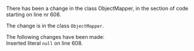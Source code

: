 There has been a change in the class ObjectMapper, in the section of code starting on line nr 608.
  
The change is in the class ```ObjectMapper```.
  
The following changes have been made:  
Inserted literal ```null``` on line 608.  
